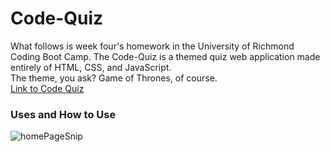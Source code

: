 # Code-Quiz
What follows is week four's homework in the University of Richmond Coding Boot Camp.
The Code-Quiz is a themed quiz web application made entirely of HTML, CSS, and JavaScript.  
The theme, you ask?  Game of Thrones, of course.  
[Link to Code Quiz](https://thebriankilpatrick.github.io/Code-Quiz/)

### Uses and How to Use  

![homePageSnip](https://user-images.githubusercontent.com/43326943/70282423-ba32b600-178b-11ea-8992-6e601680aff1.PNG)
